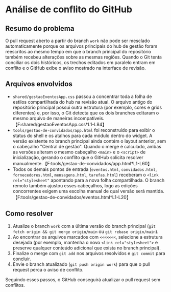 # Análise de conflito do GitHub

## Resumo do problema
O pull request aberto a partir do branch `work` não pode ser mesclado automaticamente
porque os arquivos principais do hub de gestão foram reescritos ao mesmo tempo em que o
branch principal do repositório também recebeu alterações sobre as mesmas regiões. Quando
o Git tenta conciliar os dois históricos, os trechos editados em paralelo entram em
conflito e o GitHub exibe o aviso mostrado na interface de revisão.

## Arquivos envolvidos
- `shared/gestaoEventosApp.css` passou a concentrar toda a folha de estilos compartilhada
do hub na revisão atual. O arquivo antigo do repositório principal possui outra
estrutura (por exemplo, cores e grids diferentes) e, por isso, o Git detecta que os dois
branches editaram o mesmo arquivo de maneiras incompatíveis.【F:shared/gestaoEventosApp.css†L1-L84】
- `tools/gestao-de-convidados/app.html` foi reconstruído para exibir o status do shell e
os atalhos para cada módulo dentro do widget. A versão existente no branch principal ainda
contém o layout anterior, sem o cabeçalho "Central de gestão". Quando o merge é calculado,
ambas as versões alteram o mesmo cabeçalho `<main>` e o `<script>` de inicialização, gerando
o conflito que o GitHub solicita resolver manualmente.【F:tools/gestao-de-convidados/app.html†L1-L60】
- Todos os demais pontos de entrada (`eventos.html`, `convidados.html`, `fornecedores.html`,
`mensagens.html`, `tarefas.html`) receberam o `<link rel="stylesheet"` apontando para a nova
folha compartilhada. O branch remoto também ajustou esses cabeçalhos, logo as edições
concorrentes exigem uma escolha manual de qual versão será mantida.【F:tools/gestao-de-convidados/eventos.html†L1-L20】

## Como resolver
1. Atualize o branch `work` com a última versão do branch principal (`git fetch origin &&
   git merge origin/main` ou `git rebase origin/main`).
2. Ao encontrar os arquivos marcados com `<<<<<<<`, selecione a estrutura desejada
   (por exemplo, mantenha o novo `<link rel="stylesheet">` e preserve qualquer conteúdo
   adicional que exista no branch principal).
3. Finalize o merge com `git add` nos arquivos resolvidos e `git commit` para concluir.
4. Envie o branch atualizado (`git push origin work`) para que o pull request perca o aviso
de conflito.

Seguindo esses passos, o GitHub conseguirá atualizar o pull request sem conflitos.
